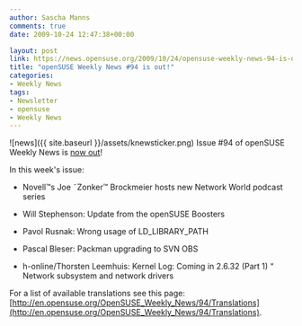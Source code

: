 ```yaml
---
author: Sascha Manns
comments: true
date: 2009-10-24 12:47:38+00:00

layout: post
link: https://news.opensuse.org/2009/10/24/opensuse-weekly-news-94-is-out/
title: "openSUSE Weekly News #94 is out!"
categories:
- Weekly News
tags:
- Newsletter
- opensuse
- Weekly News
---
```

![news]({{ site.baseurl }}/assets/knewsticker.png) Issue #94 of openSUSE Weekly News is [now out](http://en.opensuse.org/OpenSUSE_Weekly_News/94)!

In this week's issue:





	
  * Novell™s Joe ˜Zonker™ Brockmeier hosts new Network World podcast series

	
  * Will Stephenson: Update from the openSUSE Boosters

	
  * Pavol Rusnak: Wrong usage of LD_LIBRARY_PATH

	
  * Pascal Bleser: Packman upgrading to SVN OBS

	
  * h-online/Thorsten Leemhuis: Kernel Log: Coming in 2.6.32 (Part 1) “ Network subsystem and network drivers


For a list of available translations see this page:
[http://en.opensuse.org/OpenSUSE_Weekly_News/94/Translations](http://en.opensuse.org/OpenSUSE_Weekly_News/94/Translations).		
